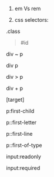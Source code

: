 <!--
 * @Author: Hanfan Wang
 * @Date: 2020-07-16 13:43:34
 * @LastEditTime: 2020-07-16 15:20:23
-->

1. em Vs rem

2. css selectors:

.class

> #id

div ~ p

div p

div > p

div + p

[target]

p:first-child

p::first-letter

p::first-line

p::first-of-type

input:readonly

input:required
